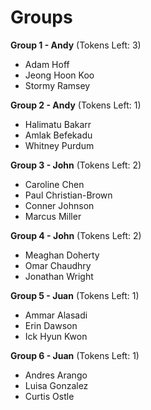 # Groups

**Group 1 - Andy** (Tokens Left: 3)
- Adam Hoff
- Jeong Hoon Koo
- Stormy Ramsey

**Group 2 - Andy** (Tokens Left: 1)
- Halimatu Bakarr
- Amlak Befekadu
- Whitney Purdum

**Group 3 - John** (Tokens Left: 2)
- Caroline Chen
- Paul Christian-Brown
- Conner Johnson
- Marcus Miller

**Group 4 - John** (Tokens Left: 2)
- Meaghan Doherty
- Omar Chaudhry
- Jonathan Wright

**Group 5 - Juan** (Tokens Left: 1)
- Ammar Alasadi
- Erin Dawson
- Ick Hyun Kwon

**Group 6 - Juan** (Tokens Left: 1)
- Andres Arango
- Luisa Gonzalez
- Curtis Ostle
